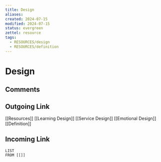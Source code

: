 ```yaml
---
title: Design
aliases: 
created: 2024-07-15
modified: 2024-07-15
status: evergreen
zettel: resource
tags:
  - RESOURCES/design
  - RESOURCES/definition
---
```

# Design
## Comments

## Outgoing Link
[[Resources]]
[[Learning Design]]
[[Service Design]]
[[Emotional Design]]
[[Definition]]
## Incoming Link
```dataview
LIST
FROM [[]]
```